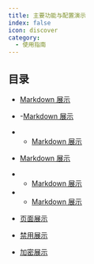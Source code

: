 ```yaml
---
title: 主要功能与配置演示
index: false
icon: discover
category:
  - 使用指南
---
```


## 目录

- [Markdown 展示](markdown.md)
- -[Markdown 展示](markdown.md)
- - [Markdown 展示](markdown.md)
- [Markdown 展示](markdown.md)
- - [Markdown 展示](markdown.md)
- - [Markdown 展示](markdown.md)

- [页面展示](page.md)

- [禁用展示](disable.md)

- [加密展示](encrypt.md)
